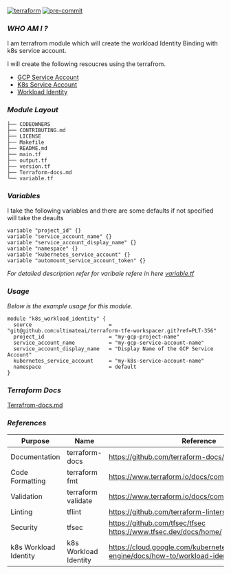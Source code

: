 [![terraform](https://img.shields.io/badge/terraform-%23623CE4?style=flat-square&logo=terraform&logoColor=white)](https://www.terraform.io/)
[![pre-commit](https://img.shields.io/badge/pre--commit-enabled-brightgreen?logo=pre-commit&logoColor=white)](https://github.com/pre-commit/pre-commit)
### *WHO AM I ?*

I am terrafrom module which will create the workload Identity Binding with k8s service account.

I will create the following resoucres using the terrafrom.

- [GCP Service Account](https://cloud.google.com/iam/docs/service-accounts)
- [K8s Service Account](https://cloud.google.com/kubernetes-engine/docs/how-to/kubernetes-service-accounts)
- [Workload Identity](https://cloud.google.com/kubernetes-engine/docs/how-to/workload-identity)


### *Module Layout*

```
├── CODEOWNERS
├── CONTRIBUTING.md
├── LICENSE
├── Makefile
├── README.md
├── main.tf
├── output.tf
├── version.tf
├── Terraform-docs.md
└── variable.tf

```


### *Variables*

I take the following variables and there are some defaults if not specified will take the deaults

```
variable "project_id" {}
variable "service_account_name" {}
variable "service_account_display_name" {}
variable "namespace" {}
variable "kubernetes_service_account" {}
variable "automount_service_account_token" {}
```
*For detailed description refer for varibale refere in here [variable.tf](variable.tf)*

### *Usage*

*Below is the example usage for this module.*

```
module "k8s_workload_identity" {
  source                         = "git@github.com:ultimateai/terraform-tfe-workspacer.git?ref=PLT-356"
  project_id                     = "my-gcp-project-name"
  service_account_name           = "my-gcp-service-account-name"
  service_account_display_name   = "Display Name of the GCP Service Account"
  kubernetes_service_account     = "my-k8s-service-account-name"
  namespace                      = default
}
```

### *Terraform Docs*

[Terrafrom-docs.md](Terraform-docs.md)


### *References*

| Purpose | Name | Reference |
|---|---|---|
| Documentation | terraform-docs | https://github.com/terraform-docs/terraform-docs |
| Code Formatting | terraform fmt | https://www.terraform.io/docs/commands/fmt.html |
| Validation | terraform validate | https://www.terraform.io/docs/commands/validate.html |
| Linting | tflint | https://github.com/terraform-linters/tflint |
| Security | tfsec | https://github.com/tfsec/tfsec https://www.tfsec.dev/docs/home/ |
| k8s Workload Identity | k8s Workload Identity | https://cloud.google.com/kubernetes-engine/docs/how-to/workload-identity|